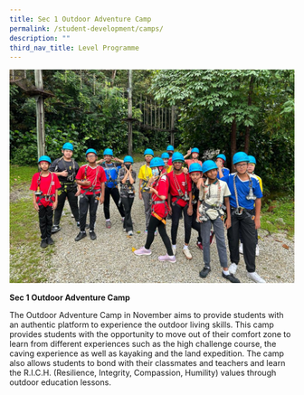 ```yaml
---
title: Sec 1 Outdoor Adventure Camp
permalink: /student-development/camps/
description: ""
third_nav_title: Level Programme
---
```

![](/images/sec%201%20camp%202023.jpeg)

**Sec 1 Outdoor Adventure Camp**

The Outdoor Adventure Camp in November aims to provide students with an authentic platform to experience the outdoor living skills. This camp provides students with the opportunity to move out of their comfort zone to learn from different experiences such as the high challenge course, the caving experience as well as kayaking and the land expedition. The camp also allows students to bond with their classmates and teachers and learn the R.I.C.H. (Resilience, Integrity, Compassion, Humility) values through outdoor education lessons.